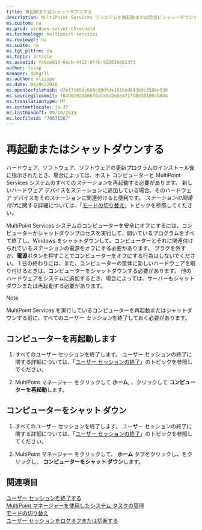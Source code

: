 ```yaml
---
title: 再起動またはシャットダウンする
description: MultiPoint Services でシステムを再起動または完全にシャットダウンする方法について説明します。
ms.custom: na
ms.prod: windows-server-threshold
ms.technology: multipoint-services
ms.reviewer: na
ms.suite: na
ms.tgt_pltfrm: na
ms.topic: article
ms.assetid: fc9ce813-6ecb-4422-8f4b-5226386823f3
author: lizap
manager: dongill
ms.author: elizapo
ms.date: 08/04/2016
ms.openlocfilehash: d2ef7185dc660e50dfde1816ed843b9c2586e930
ms.sourcegitcommit: f6490192d686f0a1e0c2ebe471f98e30105c0844
ms.translationtype: MT
ms.contentlocale: ja-JP
ms.lasthandoff: 09/10/2019
ms.locfileid: "70871567"
---
```

# <a name="restart-or-shut-down"></a>再起動またはシャットダウンする
ハードウェア、ソフトウェア、ソフトウェアの更新プログラムのインストール後に指示されたとき、場合によっては、ホスト コンピューターと MultiPoint Services システムのすべての*ステーション*を再起動する必要があります。 新しいハードウェア デバイスをステーションに追加している場合、そのハードウェア デバイスをそのステーションに関連付けると便利です。 *ステーションの関連付け*に関する詳細については、「[モードの切り替え](Switch-Between-Modes.md)」トピックを参照してください。  
  
MultiPoint Services システムのコンピューターを安全にオフにするには、コンピューターがシャットダウンプロセスを実行して、開いているプログラムをすべて終了し、Windows をシャットダウンして、コンピューターとそれに関連付けられている*ステーション*の電源をオフにする必要があります。 プラグを外すか、**電源**ボタンを押すことでコンピューターをオフにする行為はしないでください。 1 日の終わりには、また、コンピューターの筐体に新しいハードウェアを取り付けるときは、コンピューターをシャットダウンする必要があります。  他のハードウェアをシステムに追加するとき、場合によっては、サーバーもシャットダウンまたは再起動する必要があります。  
  
> [!NOTE]  
> MultiPoint Services を実行しているコンピューターを再起動またはシャットダウンする前に、すべてのユーザー *セッション*を終了しておく必要があります。  
  
## <a name="restart-the-computer"></a>コンピューターを再起動します  
  
1.  すべてのユーザー セッションを終了します。 ユーザー セッションの終了に関する詳細については、「[ユーザー セッションの終了](End-a-User-Session.md)」のトピックを参照してください。  
  
2.  MultiPoint マネージャー をクリックして **ホーム**, 、クリックして **コンピューターを再起動**します。  
  
## <a name="shut-down-the-computer"></a>コンピューターをシャット ダウン  
  
1.  すべてのユーザー セッションを終了します。 ユーザー セッションの終了に関する詳細については、「[ユーザー セッションの終了](End-a-User-Session.md)」のトピックを参照してください。  
  
2.  MultiPoint マネージャー をクリックして、 **ホーム** タブをクリックし、をクリックし、 **コンピューターをシャット ダウン**します。  
  
## <a name="see-also"></a>関連項目  
[ユーザー セッションを終了する](End-a-User-Session.md)  
[MultiPoint マネージャーを使用したシステム タスクの管理](Manage-System-Tasks-Using-MultiPoint-Manager.md)  
[モードの切り替え](Switch-Between-Modes.md)  
[ユーザー セッションをログオフまたは切断する](Log-off-or-Disconnect-User-Sessions.md)